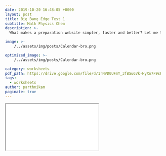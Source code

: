 ```yaml
---
date: 2019-10-20 16:48:05 +0000
layout: post
title: Big Bang Edge Test 1
subtitle: Math Physics Chem
description: >-
  What makes a preparation website simpler, faster and better? Let me tell you ... 

image: >-
    /../assets/img/posts/Calendar-bro.png

optimized_image: >-
    /../assets/img/posts/Calendar-bro.png

category: worksheets 
pdf_path: https://drive.google.com/file/d/1rNVD0UFmY_3fBSu6Vk-HyXn7F9sF4SB6/preview?usp=drive_link
tags:
  - worksheets
author: parthnikam
paginate: true
---
```


<iframe class="embed-pdf" src="{{ page.pdf_path }}#toolbar=0" seamless="seamless" scrolling="no" style="overflow:hidden"></iframe>



